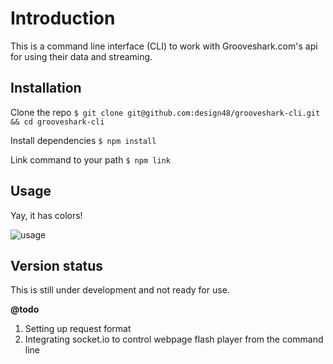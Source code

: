 # Introduction

This is a command line interface (CLI) to work with Grooveshark.com's api for using their data and streaming.

## Installation

Clone the repo
`$ git clone git@github.com:design48/grooveshark-cli.git && cd grooveshark-cli`

Install dependencies
`$ npm install`

Link command to your path
`$ npm link`


## Usage

Yay, it has colors!

![usage](http://content.screencast.com/users/User48/folders/Jing/media/a5cbde98-dfa6-4e56-a1a7-1acdec01b23c/00000083.png)


## Version status

This is still under development and not ready for use.

**@todo**

1. Setting up request format
2. Integrating socket.io to control webpage flash player from the command line


